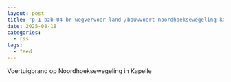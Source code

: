 ```yaml
---
layout: post
title: "p 1 bzb-04 br wegvervoer land-/bouwvoert noordhoeksewegeling kapelle 194734"
date: 2025-08-18
categories: 
  - rss
tags: 
  - feed
---
```


Voertuigbrand op Noordhoeksewegeling in Kapelle
